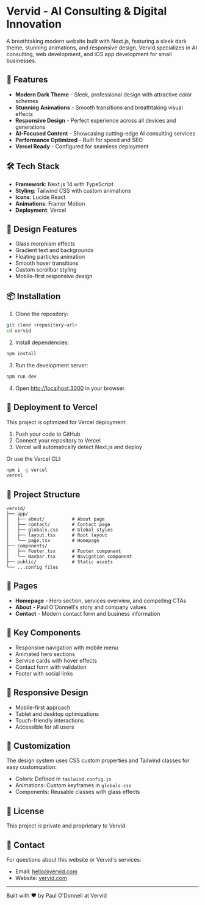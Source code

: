 # Vervid - AI Consulting & Digital Innovation

A breathtaking modern website built with Next.js, featuring a sleek dark theme, stunning animations, and responsive design. Vervid specializes in AI consulting, web development, and iOS app development for small businesses.

## 🚀 Features

- **Modern Dark Theme** - Sleek, professional design with attractive color schemes
- **Stunning Animations** - Smooth transitions and breathtaking visual effects
- **Responsive Design** - Perfect experience across all devices and generations
- **AI-Focused Content** - Showcasing cutting-edge AI consulting services
- **Performance Optimized** - Built for speed and SEO
- **Vercel Ready** - Configured for seamless deployment

## 🛠️ Tech Stack

- **Framework**: Next.js 14 with TypeScript
- **Styling**: Tailwind CSS with custom animations
- **Icons**: Lucide React
- **Animations**: Framer Motion
- **Deployment**: Vercel

## 🎨 Design Features

- Glass morphism effects
- Gradient text and backgrounds
- Floating particles animation
- Smooth hover transitions
- Custom scrollbar styling
- Mobile-first responsive design

## 📦 Installation

1. Clone the repository:
```bash
git clone <repository-url>
cd vervid
```

2. Install dependencies:
```bash
npm install
```

3. Run the development server:
```bash
npm run dev
```

4. Open [http://localhost:3000](http://localhost:3000) in your browser.

## 🚀 Deployment to Vercel

This project is optimized for Vercel deployment:

1. Push your code to GitHub
2. Connect your repository to Vercel
3. Vercel will automatically detect Next.js and deploy

Or use the Vercel CLI:
```bash
npm i -g vercel
vercel
```

## 📁 Project Structure

```
vervid/
├── app/
│   ├── about/          # About page
│   ├── contact/        # Contact page
│   ├── globals.css     # Global styles
│   ├── layout.tsx      # Root layout
│   └── page.tsx        # Homepage
├── components/
│   ├── Footer.tsx      # Footer component
│   └── Navbar.tsx      # Navigation component
├── public/             # Static assets
└── ...config files
```

## 🎯 Pages

- **Homepage** - Hero section, services overview, and compelling CTAs
- **About** - Paul O'Donnell's story and company values
- **Contact** - Modern contact form and business information

## 🌟 Key Components

- Responsive navigation with mobile menu
- Animated hero sections
- Service cards with hover effects
- Contact form with validation
- Footer with social links

## 📱 Responsive Design

- Mobile-first approach
- Tablet and desktop optimizations
- Touch-friendly interactions
- Accessible for all users

## 🎨 Customization

The design system uses CSS custom properties and Tailwind classes for easy customization:

- Colors: Defined in `tailwind.config.js`
- Animations: Custom keyframes in `globals.css`
- Components: Reusable classes with glass effects

## 📄 License

This project is private and proprietary to Vervid.

## 🤝 Contact

For questions about this website or Vervid's services:
- Email: hello@vervid.com
- Website: [vervid.com](https://vervid.com)

---

Built with ❤️ by Paul O'Donnell at Vervid
